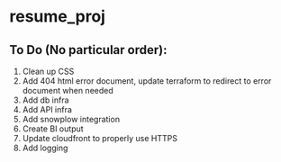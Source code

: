 # resume_proj
 
## To Do (No particular order):
1. Clean up CSS
2. Add 404 html error document, update terraform to redirect to error document when needed
3. Add db infra
4. Add API infra
5. Add snowplow integration
6. Create BI output
7. Update cloudfront to properly use HTTPS
8. Add logging